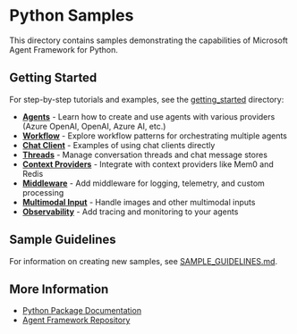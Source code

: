 # Python Samples

This directory contains samples demonstrating the capabilities of Microsoft Agent Framework for Python.

## Getting Started

For step-by-step tutorials and examples, see the [getting_started](./getting_started/) directory:

- **[Agents](./getting_started/agents/)** - Learn how to create and use agents with various providers (Azure OpenAI, OpenAI, Azure AI, etc.)
- **[Workflow](./getting_started/workflow/)** - Explore workflow patterns for orchestrating multiple agents
- **[Chat Client](./getting_started/chat_client/)** - Examples of using chat clients directly
- **[Threads](./getting_started/threads/)** - Manage conversation threads and chat message stores
- **[Context Providers](./getting_started/context_providers/)** - Integrate with context providers like Mem0 and Redis
- **[Middleware](./getting_started/middleware/)** - Add middleware for logging, telemetry, and custom processing
- **[Multimodal Input](./getting_started/multimodal_input/)** - Handle images and other multimodal inputs
- **[Observability](./getting_started/observability/)** - Add tracing and monitoring to your agents

## Sample Guidelines

For information on creating new samples, see [SAMPLE_GUIDELINES.md](./SAMPLE_GUIDELINES.md).

## More Information

- [Python Package Documentation](../README.md)
- [Agent Framework Repository](https://github.com/microsoft/agent-framework)
